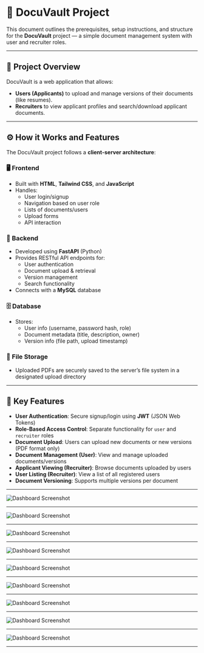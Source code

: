 # 📁 DocuVault Project

This document outlines the prerequisites, setup instructions, and structure for the **DocuVault** project — a simple document management system with user and recruiter roles.

---

## 🧩 Project Overview

DocuVault is a web application that allows:

- **Users (Applicants)** to upload and manage versions of their documents (like resumes).
- **Recruiters** to view applicant profiles and search/download applicant documents.

---

## ⚙️ How it Works and Features

The DocuVault project follows a **client-server architecture**:

### 🖥️ Frontend

- Built with **HTML**, **Tailwind CSS**, and **JavaScript**
- Handles:
  - User login/signup
  - Navigation based on user role
  - Lists of documents/users
  - Upload forms
  - API interaction

### 🧠 Backend

- Developed using **FastAPI** (Python)
- Provides RESTful API endpoints for:
  - User authentication
  - Document upload & retrieval
  - Version management
  - Search functionality
- Connects with a **MySQL** database

### 🗄️ Database

- Stores:
  - User info (username, password hash, role)
  - Document metadata (title, description, owner)
  - Version info (file path, upload timestamp)

### 📂 File Storage

- Uploaded PDFs are securely saved to the server’s file system in a designated upload directory

---

## 🔑 Key Features

- **User Authentication**: Secure signup/login using **JWT** (JSON Web Tokens)
- **Role-Based Access Control**: Separate functionality for `user` and `recruiter` roles
- **Document Upload**: Users can upload new documents or new versions (PDF format only)
- **Document Management (User)**: View and manage uploaded documents/versions
- **Applicant Viewing (Recruiter)**: Browse documents uploaded by users
- **User Listing (Recruiter)**: View a list of all registered users
- **Document Versioning**: Supports multiple versions per document

---

![Dashboard Screenshot](images/1.png)

---

![Dashboard Screenshot](images/2.png)

---

![Dashboard Screenshot](images/3.png)

---

![Dashboard Screenshot](images/4.png)

---

![Dashboard Screenshot](images/5.png)

---

![Dashboard Screenshot](images/6.png)

---

![Dashboard Screenshot](images/17.png)

---

![Dashboard Screenshot](images/8.png)

---

![Dashboard Screenshot](images/9.png)

---



